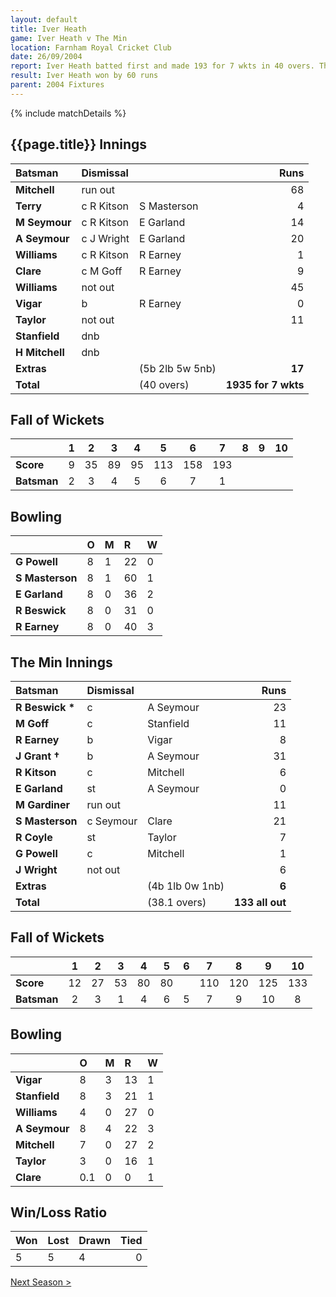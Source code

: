 ```yaml
---
layout: default
title: Iver Heath
game: Iver Heath v The Min
location: Farnham Royal Cricket Club
date: 26/09/2004
report: Iver Heath batted first and made 193 for 7 wkts in 40 overs. The Min replied with 133 all out in 38.1 overs
result: Iver Heath won by 60 runs
parent: 2004 Fixtures
---
```


{% include matchDetails %}

## {{page.title}} Innings

| Batsman | Dismissal |  | Runs |
|:---|:---|---|---:|
| **Mitchell** | run out |  | 68 |
| **Terry** | c R Kitson | S Masterson | 4 |
| **M Seymour** | c R Kitson | E Garland | 14 |
| **A Seymour** | c J Wright | E Garland | 20 |
| **Williams** | c R Kitson | R Earney | 1 |
| **Clare** | c M Goff | R Earney | 9 |
| **Williams** | not out |  | 45 |
| **Vigar** | b | R Earney | 0 |
| **Taylor** | not out |  | 11 |
| **Stanfield** | dnb |  |  |
| **H Mitchell** | dnb |  |  |
| **Extras** | | (5b 2lb 5w 5nb) | **17** |
| **Total** | | (40 overs) | **1935 for 7 wkts** |

## Fall of Wickets

| | 1 | 2 | 3 | 4 | 5 | 6 | 7 | 8 | 9 | 10 |
|---|:---:|:---:|:---:|:---:|:---:|:---:|:---:|:---:|:---:|:---:|
| **Score** | 9 | 35 | 89 | 95 | 113 | 158 | 193 |  |  |  |
| **Batsman** | 2 | 3 | 4 | 5 | 6 | 7 | 1 |  |  |  |

## Bowling

| | O | M | R | W |
|---|:---|:---|:---|:---|
| **G Powell** | 8 | 1 | 22 | 0 |
| **S Masterson** | 8 | 1 | 60 | 1 |
| **E Garland** | 8 | 0 | 36 | 2 |
| **R Beswick** | 8 | 0 | 31 | 0 |
| **R Earney** | 8 | 0 | 40 | 3 |

## The Min Innings

| Batsman | Dismissal |  | Runs |
|:---|:---|---|---:|
| **R Beswick &#42;** | c | A Seymour | 23 |
| **M Goff** | c | Stanfield | 11 |
| **R Earney** | b | Vigar | 8 |
| **J Grant &#8224;** | b | A Seymour | 31 |
| **R Kitson** | c | Mitchell | 6 |
| **E Garland** | st | A Seymour | 0 |
| **M Gardiner** | run out |  | 11 |
| **S Masterson** | c Seymour | Clare | 21 |
| **R Coyle** | st | Taylor | 7 |
| **G Powell** | c | Mitchell | 1 |
| **J Wright** | not out |  | 6 |
| **Extras** | | (4b 1lb 0w 1nb) | **6** |
| **Total** | | (38.1 overs) | **133 all out** |

## Fall of Wickets

| | 1 | 2 | 3 | 4 | 5 | 6 | 7 | 8 | 9 | 10 |
|---|:---:|:---:|:---:|:---:|:---:|:---:|:---:|:---:|:---:|:---:|
| **Score** | 12 | 27 | 53 | 80 | 80 |  | 110 | 120 | 125 | 133 |
| **Batsman** | 2 | 3 | 1 | 4 | 6 | 5 | 7 | 9 | 10 | 8 |

## Bowling

| | O | M | R | W |
|---|:---|:---|:---|:---|
| **Vigar** | 8 | 3 | 13 | 1 |
| **Stanfield** | 8 | 3 | 21 | 1 |
| **Williams** | 4 | 0 | 27 | 0 |
| **A Seymour** | 8 | 4 | 22 | 3 |
| **Mitchell** | 7 | 0 | 27 | 2 |
| **Taylor** | 3 | 0 | 16 | 1 |
| **Clare** | 0.1 | 0 | 0 | 1 |

## Win/Loss Ratio

| Won | Lost | Drawn | Tied |
|:---|:---|:---|---:|
| 5 | 5 | 4 | 0 |

[Next Season >](../2005)